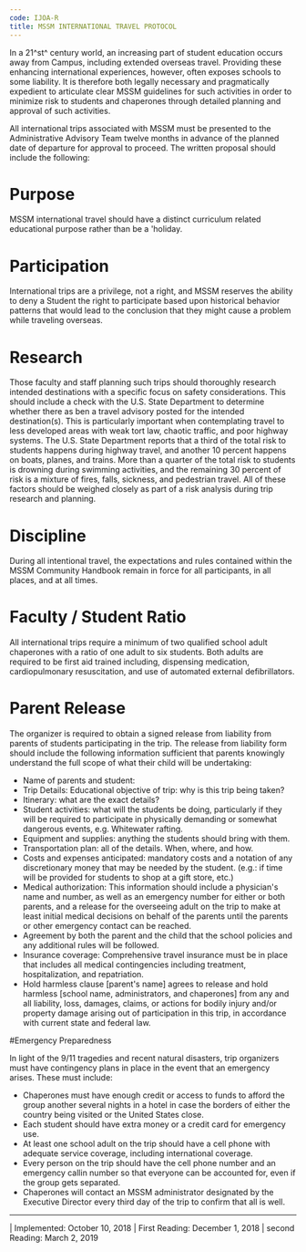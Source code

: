```yaml
---
code: IJOA-R
title: MSSM INTERNATIONAL TRAVEL PROTOCOL
---
```


In a 21^st^ century world, an increasing part of student education
occurs away from Campus, including extended overseas travel. Providing
these enhancing international experiences, however, often exposes
schools to some liability. It is therefore both legally necessary and
pragmatically expedient to articulate clear MSSM guidelines for such
activities in order to minimize risk to students and chaperones through
detailed planning and approval of such activities.

All international trips associated with MSSM must be presented to the
Administrative Advisory Team twelve months in advance of the planned
date of departure for approval to proceed. The written proposal should
include the following:

# Purpose

MSSM international travel should have a distinct curriculum related
educational purpose rather than be a 'holiday.

# Participation

International trips are a privilege, not a right, and MSSM reserves the
ability to deny a Student the right to participate based upon historical
behavior patterns that would lead to the conclusion that they might
cause a problem while traveling overseas.

# Research

Those faculty and staff planning such trips should thoroughly research
intended destinations with a specific focus on safety considerations.
This should include a check with the U.S. State Department to determine
whether there as ben a travel advisory posted for the intended
destination(s). This is particularly important when contemplating travel
to less developed areas with weak tort law, chaotic traffic, and poor
highway systems. The U.S. State Department reports that a third of the
total risk to students happens during highway travel, and another 10
percent happens on boats, planes, and trains. More than a quarter of the
total risk to students is drowning during swimming activities, and the
remaining 30 percent of risk is a mixture of fires, falls, sickness, and
pedestrian travel. All of these factors should be weighed closely as
part of a risk analysis during trip research and planning.

# Discipline

During all intentional travel, the expectations and rules contained
within the MSSM Community Handbook remain in force for all participants,
in all places, and at all times.

# Faculty / Student Ratio

All international trips require a minimum of two qualified school adult
chaperones with a ratio of one adult to six students. Both adults are
required to be first aid trained including, dispensing medication,
cardiopulmonary resuscitation, and use of automated external
defibrillators.

# Parent Release

The organizer is required to obtain a signed release from liability from
parents of students participating in the trip. The release from
liability form should include the following information sufficient that
parents knowingly understand the full scope of what their child will be
undertaking:

-   Name of parents and student:
-   Trip Details: Educational objective of trip: why is this trip being
    taken?
-   Itinerary: what are the exact details?
-   Student activities: what will the students be doing, particularly if
    they will be required to participate in physically demanding or
    somewhat dangerous events, e.g. Whitewater rafting.
-   Equipment and supplies: anything the students should bring with
    them.
-   Transportation plan: all of the details. When, where, and how.
-   Costs and expenses anticipated: mandatory costs and a notation of
    any discretionary money that may be needed by the student. (e.g.: if
    time will be provided for students to shop at a gift store, etc.)
-   Medical authorization: This information should include a physician's
    name and number, as well as an emergency number for either or both
    parents, and a release for the overseeing adult on the trip to make
    at least initial medical decisions on behalf of the parents until
    the parents or other emergency contact can be reached.
-   Agreement by both the parent and the child that the school policies
    and any additional rules will be followed.
-   Insurance coverage: Comprehensive travel insurance must be in place
    that includes all medical contingencies including treatment,
    hospitalization, and repatriation.
-   Hold harmless clause \[parent's name\] agrees to release and hold
    harmless \[school name, administrators, and chaperones\] from any
    and all liability, loss, damages, claims, or actions for bodily
    injury and/or property damage arising out of participation in this
    trip, in accordance with current state and federal law.

#Emergency Preparedness

In light of the 9/11 tragedies and recent natural disasters, trip
organizers must have contingency plans in place in the event that an
emergency arises. These must include:

-   Chaperones must have enough credit or access to funds to afford the
    group another several nights in a hotel in case the borders of
    either the country being visited or the United States close.
-   Each student should have extra money or a credit card for emergency
    use.
-   At least one school adult on the trip should have a cell phone with
    adequate service coverage, including international coverage.
-   Every person on the trip should have the cell phone number and an
    emergency callin number so that everyone can be accounted for, even
    if the group gets separated.
-   Chaperones will contact an MSSM administrator designated by the
    Executive Director every third day of the trip to confirm that all
    is well.

------------------------------------------------------------------------

| Implemented: October 10, 2018
| First Reading: December 1, 2018
| second Reading: March 2, 2019
